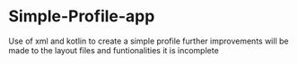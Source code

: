 # Simple-Profile-app
Use of xml and kotlin to create a simple profile
further improvements will be made to the layout files and funtionalities 
it is incomplete

